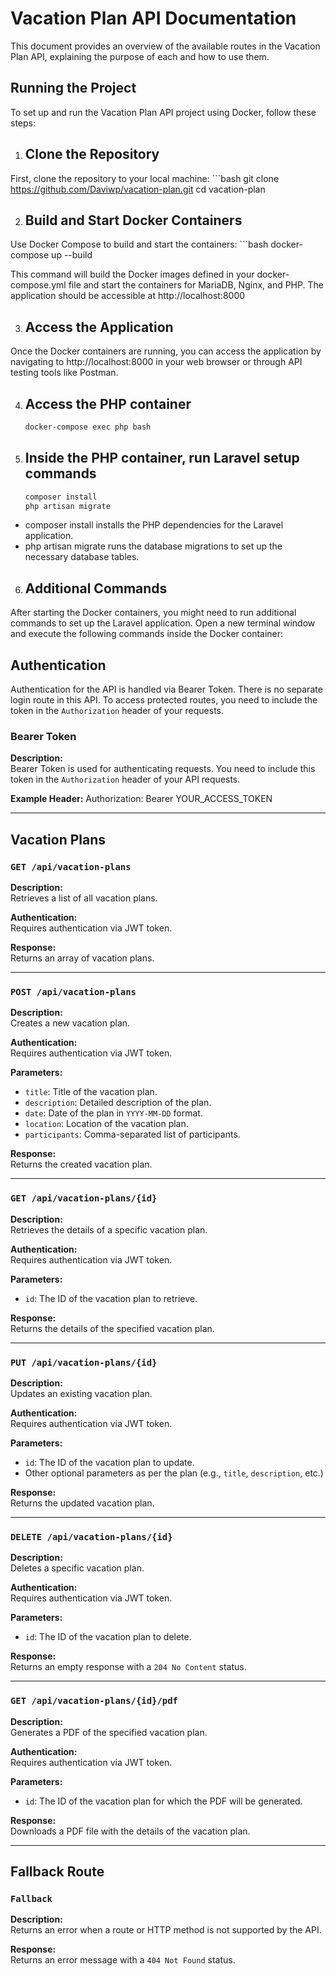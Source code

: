 # Vacation Plan API Documentation

This document provides an overview of the available routes in the Vacation Plan API, explaining the purpose of each and how to use them.

## Running the Project
To set up and run the Vacation Plan API project using Docker, follow these steps:

1. ## Clone the Repository
First, clone the repository to your local machine:
    ```bash
    git clone https://github.com/Daviwp/vacation-plan.git
    cd vacation-plan

2. ## Build and Start Docker Containers
Use Docker Compose to build and start the containers:
    ```bash
    docker-compose up --build

This command will build the Docker images defined in your docker-compose.yml file and start the containers for MariaDB, Nginx, and PHP. The application should be accessible at http://localhost:8000

3. ## Access the Application
Once the Docker containers are running, you can access the application by navigating to http://localhost:8000 in your web browser or through API testing tools like Postman.

4. ## Access the PHP container

    ```bash
    docker-compose exec php bash

5. ## Inside the PHP container, run Laravel setup commands

    ```bash
    composer install
    php artisan migrate

- composer install installs the PHP dependencies for the Laravel application.
- php artisan migrate runs the database migrations to set up the necessary database tables.


6. ## Additional Commands
After starting the Docker containers, you might need to run additional commands to set up the Laravel application. Open a new terminal window and execute the following commands inside the Docker container:

## Authentication

Authentication for the API is handled via Bearer Token. There is no separate login route in this API. To access protected routes, you need to include the token in the `Authorization` header of your requests.

### Bearer Token

**Description:**  
Bearer Token is used for authenticating requests. You need to include this token in the `Authorization` header of your API requests.

**Example Header:**
Authorization: Bearer YOUR_ACCESS_TOKEN

---

## Vacation Plans

### `GET /api/vacation-plans`

**Description:**  
Retrieves a list of all vacation plans.

**Authentication:**  
Requires authentication via JWT token.

**Response:**  
Returns an array of vacation plans.

---

### `POST /api/vacation-plans`

**Description:**  
Creates a new vacation plan.

**Authentication:**  
Requires authentication via JWT token.

**Parameters:**
- `title`: Title of the vacation plan.
- `description`: Detailed description of the plan.
- `date`: Date of the plan in `YYYY-MM-DD` format.
- `location`: Location of the vacation plan.
- `participants`: Comma-separated list of participants.

**Response:**  
Returns the created vacation plan.

---

### `GET /api/vacation-plans/{id}`

**Description:**  
Retrieves the details of a specific vacation plan.

**Authentication:**  
Requires authentication via JWT token.

**Parameters:**
- `id`: The ID of the vacation plan to retrieve.

**Response:**  
Returns the details of the specified vacation plan.

---

### `PUT /api/vacation-plans/{id}`

**Description:**  
Updates an existing vacation plan.

**Authentication:**  
Requires authentication via JWT token.

**Parameters:**
- `id`: The ID of the vacation plan to update.
- Other optional parameters as per the plan (e.g., `title`, `description`, etc.)

**Response:**  
Returns the updated vacation plan.

---

### `DELETE /api/vacation-plans/{id}`

**Description:**  
Deletes a specific vacation plan.

**Authentication:**  
Requires authentication via JWT token.

**Parameters:**
- `id`: The ID of the vacation plan to delete.

**Response:**  
Returns an empty response with a `204 No Content` status.

---

### `GET /api/vacation-plans/{id}/pdf`

**Description:**  
Generates a PDF of the specified vacation plan.

**Authentication:**  
Requires authentication via JWT token.

**Parameters:**
- `id`: The ID of the vacation plan for which the PDF will be generated.

**Response:**  
Downloads a PDF file with the details of the vacation plan.

---

## Fallback Route

### `Fallback`

**Description:**  
Returns an error when a route or HTTP method is not supported by the API.

**Response:**  
Returns an error message with a `404 Not Found` status.
